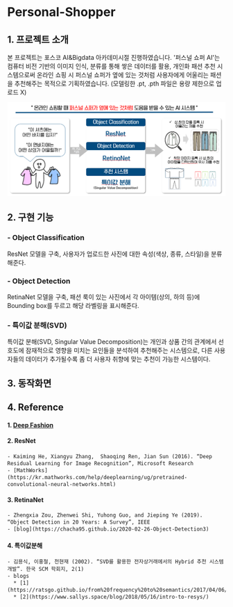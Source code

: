 # Personal-Shopper

## 1. 프로젝트 소개
본 프로젝트는 포스코 AI&Bigdata 아카데미시절 진행하였습니다.
'퍼스널 쇼퍼 AI'는 컴퓨터 비전 기반의 이미지 인식, 분류를 통해 쌓은 데이터를 활용, 개인화 패션 추천 시스템으로써 
온라인 쇼핑 시 퍼스널 쇼퍼가 옆에 있는 것처럼 사용자에게 어울리는 패션을 추천해주는 목적으로 기획하였습니다.
(모델링한 .pt, .pth 파일은 용량 제한으로 업로드 X)

![screensh](./img/Introduce.PNG)

## 2. 구현 기능
###  - Object Classification<br>
  ResNet 모델을 구축, 사용자가 업로드한 사진에 대한 속성(색상, 종류, 스타일)을 분류해준다.
###  - Object Detection<br>
  RetinaNet 모델을 구축, 패션 룩이 있는 사진에서 각 아이템(상의, 하의 등)에 Bounding box를 두르고 해당 라벨링을 표시해준다.
###  - 특이값 분해(SVD)<br>
  특이값 분해(SVD, Singular Value Decomposition)는 개인과 상품 간의 관계에서 선호도에 잠재적으로 영향을 미치는 요인들을 분석하여 추천해주는 시스템으로, 다른 사용자들의 데이터가 추가될수록 좀 더 사용자 취향에 맞는 추천이 가능한 시스템이다.

## 3. 동작화면


## 4. Reference
#### 1. [Deep Fashion](https://mmlab.ie.cuhk.edu.hk/projects/DeepFashion.html)
#### 2. ResNet<br>
    - Kaiming He, Xiangyu Zhang,  Shaoqing Ren, Jian Sun (2016). “Deep Residual Learning for Image Recognition”, Microsoft Research
    - [MathWorks](https://kr.mathworks.com/help/deeplearning/ug/pretrained-convolutional-neural-networks.html)
#### 3. RetinaNet<br>
    - Zhengxia Zou, Zhenwei Shi, Yuhong Guo, and Jieping Ye (2019). “Object Detection in 20 Years: A Survey”, IEEE
    - [blog](https://chacha95.github.io/2020-02-26-Object-Detection3)
#### 4. 특이값분해 <br>
    - 김용식, 이홍철, 천현재 (2002). “SVD를 활용한 전자상거래에서의 Hybrid 추천 시스템 개발”. 한국 SCM 학회지, 2(1)
    - blogs
      * [1](https://ratsgo.github.io/from%20frequency%20to%20semantics/2017/04/06/pcasvdlsa/)
      * [2](https://www.sallys.space/blog/2018/05/16/intro-to-resys/)
